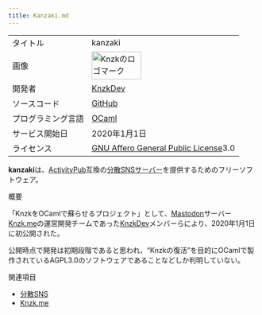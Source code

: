 ```yaml
---
title: Kanzaki.md
---
```

<div class="mw-parser-output">

|                    |                                                                                                                                                                                                                                                                                                                     |
|--------------------|---------------------------------------------------------------------------------------------------------------------------------------------------------------------------------------------------------------------------------------------------------------------------------------------------------------------|
| タイトル           | kanzaki                                                                                                                                                                                                                                                                                                             |
| 画像               | <a href="/%E3%83%95%E3%82%A1%E3%82%A4%E3%83%AB:KNZK.png" class="image" title="Knzkのロゴマーク"><img src="/images/thumb/b/b6/KNZK.png/100px-KNZK.png" srcset="/images/thumb/b/b6/KNZK.png/150px-KNZK.png 1.5x, /images/thumb/b/b6/KNZK.png/200px-KNZK.png 2x" width="100" height="56" alt="Knzkのロゴマーク" /></a> |
| 開発者             | <a href="/KnzkDev" class="new" title="KnzkDev (存在しないページ)">KnzkDev</a>                                                                                                                                                                                                                                       |
| ソースコード       | <a href="https://github.com/KnzkDev/kanzaki" class="external text" rel="nofollow">GitHub</a>                                                                                                                                                                                                                        |
| プログラミング言語 | <a href="https://ja.wikipedia.org/wiki/OCaml" class="extiw" title="w:OCaml">OCaml</a>                                                                                                                                                                                                                               |
| サービス開始日     | 2020年1月1日                                                                                                                                                                                                                                                                                                        |
| ライセンス         | [GNU Affero General Public License](/GNU_Affero_General_Public_License "GNU Affero General Public License")3.0                                                                                                                                                                                                      |

  
**kanzaki**は、[ActivityPub](/ActivityPub "ActivityPub")互換の[分散SNS](/%E5%88%86%E6%95%A3SNS "分散SNS")[サーバー](/%E3%82%B5%E3%83%BC%E3%83%90%E3%83%BC "サーバー")を提供するためのフリーソフトウェア。

概要

「KnzkをOCamlで蘇らせるプロジェクト」として、<a href="/%E3%83%9E%E3%82%B9%E3%83%88%E3%83%89%E3%83%B3" class="mw-redirect" title="マストドン">Mastodon</a>サーバー<a href="/Knzk.me" class="new" title="Knzk.me (存在しないページ)">Knzk.me</a>の運営開発チームであった<a href="/KnzkDev" class="new" title="KnzkDev (存在しないページ)">KnzkDev</a>メンバーらにより、2020年1月1日に初公開された。

公開時点で開発は初期段階であると思われ、“Knzkの復活”を目的にOCamlで製作されているAGPL3.0のソフトウェアであることなどしか判明していない。

関連項目

-   [分散SNS](/%E5%88%86%E6%95%A3SNS "分散SNS")
-   <a href="/Knzk.me" class="new" title="Knzk.me (存在しないページ)">Knzk.me</a>

</div>
